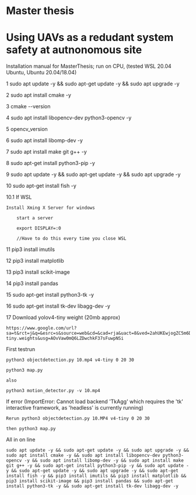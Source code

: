 # Master thesis
# Using UAVs as a redudant system safety at autnonomous site

Installation manual for MasterThesis; run on CPU, (tested WSL 20.04 Ubuntu, Ubuntu 20.04/18.04)

1 sudo apt update -y && sudo apt-get update -y && sudo apt upgrade -y 

2 sudo apt install cmake -y

3 cmake --version

4 sudo apt install libopencv-dev python3-opencv -y 

5 opencv_version

6 sudo apt install libomp-dev -y 

7 sudo apt install make git g++ -y 

8 sudo apt-get install python3-pip -y

9 sudo apt update -y && sudo apt-get update -y && sudo apt upgrade -y

10 sudo apt-get install fish -y

10.1 If WSL

	Install Xming X Server for windows
	
		start a server
		
		export DISPLAY=:0
		
		//Have to do this every time you close WSL
		
11 pip3 install imutils

12 pip3 install matplotlib

13 pip3 install scikit-image

14 pip3 install pandas

15 sudo apt-get install python3-tk -y

16 sudo apt-get install tk-dev libagg-dev -y

17 Download yolov4-tiny weight (20mb approx) 
	
	https://www.google.com/url?sa=t&rct=j&q=&esrc=s&source=web&cd=&cad=rja&uact=8&ved=2ahUKEwjogZC5m6DtAhXjxIsKHRR1CccQFjAAegQIBRAC&url=https%3A%2F%2Fgithub.com%2FAlexeyAB%2Fdarknet%2Freleases%2Fdownload%2Fdarknet_yolo_v4_pre%2Fyolov4-tiny.weights&usg=AOvVaw0mQ6LZDwchkF37sFuwpNSi

First testrun

	python3 objectdetection.py 10.mp4 v4-tiny 0 20 30
	
	python3 map.py
	
	also
	
	python3 motion_detector.py -v 10.mp4
	

If error (ImportError: Cannot load backend 'TkAgg' which requires the 'tk' interactive framework, as 'headless' is currently running)

	Rerun python3 objectdetection.py 10.MP4 v4-tiny 0 20 30
	
	then python3 map.py
	
All in on line

	sudo apt update -y && sudo apt-get update -y && sudo apt upgrade -y && sudo apt install cmake -y && sudo apt install libopencv-dev python3-opencv -y && sudo apt install libomp-dev -y && sudo apt install make git g++ -y && sudo apt-get install python3-pip -y && sudo apt update -y && sudo apt-get update -y && sudo apt upgrade -y && sudo apt-get install fish -y && pip3 install imutils && pip3 install matplotlib && pip3 install scikit-image && pip3 install pandas && sudo apt-get install python3-tk -y && sudo apt-get install tk-dev libagg-dev -y 
